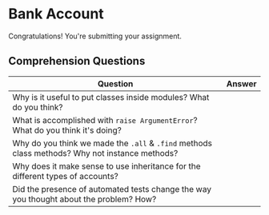 # Bank Account
Congratulations! You're submitting your assignment.

## Comprehension Questions

|  Question 	|   Answer	|
|---	|---	|
|   Why is it useful to put classes inside modules?  What do you think?	|   	|
|   What is accomplished with `raise ArgumentError`?  What do you think it's doing?	|   	|
|   Why do you think we made the `.all` & `.find` methods class methods?  Why not instance methods?	|   	|
|   Why does it make sense to use inheritance for the different types of accounts?  |  |  
|   Did the presence of automated tests change the way you thought about the problem? How? | |
